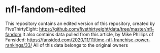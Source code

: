 ﻿# nfl-fandom-edited

This repository contains an edited version of this repository, created by FiveThirtyEight: https://github.com/fivethirtyeight/data/tree/master/nfl-fandom
It also contains data pulled from this article, by Mike Phillips of Fansided: https://fansided.com/2020/11/11/time-nfl-franchise-power-rankings/33/
All of this data belongs to the original owners

